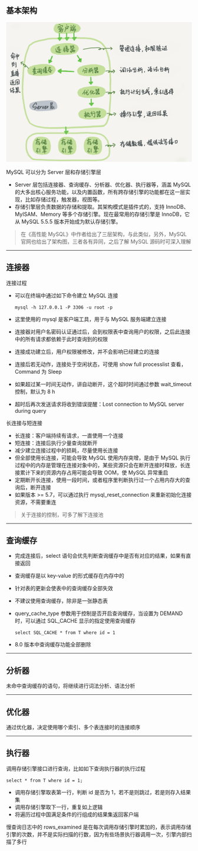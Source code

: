 ## 基本架构

![MySQL 逻辑架构图](asset/structure.png)

MySQL 可以分为 Server 层和存储引擎层

- Server 层包括连接器、查询缓存、分析器、优化器、执行器等，涵盖 MySQL 的大多出核心服务功能，以及内置函数，所有跨存储引擎的功能都在这一层实现，比如存储过程，触发器，视图等。
- 存储引擎层负责数据的存储和提取。其架构模式是插件式的，支持 InnoDB、MyISAM、Memory 等多个存储引擎。现在最常用的存储引擎是 InnoDB，它从 MySQL 5.5.5 版本开始成为默认存储引擎。

> 在《高性能 MySQL》中作者给出了三层架构，与此类似，另外，MySQL 官网也给出了架构图，三者各有异同，之后了解 MySQL 源码时可深入理解

---

## 连接器

连接过程

- 可以在终端中通过如下命令建立 MySQL 连接

  ```
  mysql -h 127.0.0.1 -P 3306 -u root -p
  ```

- 这里使用的 mysql 是客户端工具，用于与 MySQL 服务端建立连接

- 连接器对用户名密码认证通过后，会到权限表中查询用户的权限，之后此连接中的所有请求都依赖于此时查询到的权限
- 连接成功建立后，用户权限被修改，并不会影响已经建立的连接

- 连接后若无动作，连接处于空闲状态，可使用 show full processlist 查看，Command 为 Sleep
- 如果超过某一时间无动作，讲自动断开，这个超时时间通过参数 wait_timeout 控制，默认为 8 h
- 超时后再次发送请求将收到错误提醒：Lost connection to MySQL server during query

长连接与短连接

- 长连接：客户端持续有请求，一直使用一个连接
- 短连接：连接后执行少量查询就断开
- 减少建立连接过程中的损耗，尽量使用长连接
- 但全部使用长连接，可能会导致 MySQL 使用内存突增，是由于 MySQL 执行过程中的内存是管理在连接对象中的，某些资源只会在断开连接时释放，长连接累计下来的资源内存占用可能会导致 OOM，使 MySQL 异常重启
- 定期断开长连接，使用一段时间，或者程序里判断执行过一个占用内存大的查询后，断开连接
- 如果版本 >= 5.7，可以通过执行 mysql_reset_connection 来重新初始化连接资源，不需要重连

> 关于连接的控制，可多了解下连接池

---

## 查询缓存

- 完成连接后，select 语句会优先判断查询缓存中是否有对应的结果，如果有直接返回

- 查询缓存是以 key-value 的形式缓存在内存中的

- 针对表的更新会使表中的查询缓存全部失效

- 不建议使用查询缓存，除非是一张静态表

- query_cache_type 参数用于控制是否开启查询缓存，当设置为 DEMAND 时，可以通过 SQL_CACHE 显示的指定使用查询缓存

  ```
  select SQL_CACHE * from T where id = 1
  ```

- 8.0 版本中查询缓存功能全部删除

---

## 分析器

未命中查询缓存的语句，将继续进行词法分析、语法分析

---

## 优化器

通过优化器，决定使用哪个索引、多个表连接时的连接顺序

---

## 执行器

调用存储引擎接口进行查询，比如如下查询执行器的执行过程

```
select * from T where id = 1;
```

- 调用存储引擎取表第一行，判断 id 是否为 1，若不是则跳过，若是则存入结果集
- 调用存储引擎取下一行，重复如上逻辑
- 将遍历过程中国满足条件的行组成的结果集返回客户端

慢查询日志中的 rows_examined 是在每次调用存储引擎时累加的，表示调用存储引擎的次数，并不是实际扫描的行数，因为有些场景执行器调用一次，引擎内部扫描了多行

